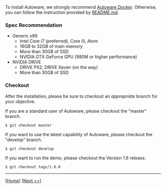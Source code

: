 To install Autoware, we strongly recommend [Autoware Docker](https://github.com/CPFL/Autoware/wiki/Docker). Otherwise, you can follow the instruction provided by [README.md](https://github.com/CPFL/Autoware/blob/master/README.md).

### Spec Recommendation

* Generic x86
    * Intel Core i7 (preferred), Core i5, Atom
    * 16GB to 32GB of main memory
    * More than 30GB of SSD
    * NVIDIA GTX GeForce GPU (980M or higher performance)
* NVIDIA DRIVE
    * DRIVE PX2, DRIVE Xavier (on the way)
    * More than 30GB of SSD

### Checkout 

After the installation, please be sure to checkout an _appropriate_ branch for your objective.

If you are a standard user of Autoware, please checkout the "master" branch.

`$ git checkout master`

If you want to use the latest capability of Autoware, please checkout the "develop" branch.

`$ git checkout develop`

If you want to run the demo, please checkout the Version 1.6 release.

`$ git checkout tags/1.6.0`

***

[[Home](https://github.com/CPFL/Autoware/wiki/)]
[[Next >>](https://github.com/CPFL/Autoware/wiki/Demo-Data)]
